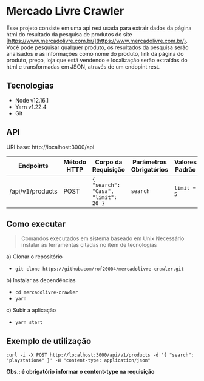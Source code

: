 # Mercado Livre Crawler
Esse projeto consiste em uma api rest usada para extrair dados da página html do resultado da pesquisa de produtos do site [https://www.mercadolivre.com.br/](https://www.mercadolivre.com.br/). Você pode pesquisar qualquer produto, os resultados da pesquisa serão analisados e as informações como nome do produto, link da página do produto, preço, loja que está vendendo e localização serão extraídas do html e transformadas em JSON, através de um endopint rest.

## Tecnologias
- Node v12.16.1
- Yarn v1.22.4
- Git

## API
URI base: http://localhost:3000/api

|      Endpoints    |       Método HTTP       |        Corpo da Requisição          |   Parâmetros Obrigatórios  |  Valores Padrão  |
|-------------------|-------------------------|-------------------------------------|----------------------------|------------------| 
|  /api/v1/products |         POST            | `{ "search": "Casa", "limit": 20 }` |           `search`         |    `limit = 5`   |


## Como executar

> Comandos executados em sistema baseado em Unix
> Necessário instalar as ferramentas citadas no item de tecnologias

a) Clonar o repositório
- `git clone https://github.com/rof20004/mercadolivre-crawler.git`

b) Instalar as dependências
- `cd mercadolivre-crawler`
- `yarn`

c) Subir a aplicação
- `yarn start`

## Exemplo de utilização
`curl -i -X POST http://localhost:3000/api/v1/products -d '{ "search": "playstation4" }' -H "content-type: application/json"`

**Obs.: é obrigatório informar o content-type na requisição**